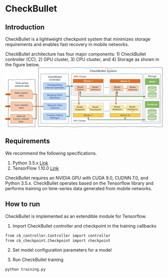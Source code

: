 # CheckBullet

## Introduction
CheckBullet is a lightweight checkpoint system that minimizes storage requirements and enables fast recovery in mobile networks.

CheckBullet architecture has four major components: 1) CheckBullet controller (CC), 2) GPU cluster, 3) CPU cluster, and 4) Storage as shown in the figure below.
![CheckBullet](./image/CheckBullet.png)

## Requirements
We recommend the following specifications.

1. Python 3.5.x  [Link](https://www.python.org/downloads/)
2. TensorFlow 1.10.0 [Link](https://www.tensorflow.org/install)

CheckBullet requires an NVIDIA GPU with CUDA 9.0, CUDNN 7.0, and Python 3.5.x.
CheckBullet operates based on the Tensorflow library and performs training on time-series data generated from mobile networks.

## How to run
CheckBullet is implemented as an extendible module for Tensorflow.

1. Import CheckBullet controller and checkpoint in the training callbacks
```
from cb_controller.Controller import controller
from cb_checkpoint.Checkpoint import checkpoint
```

2. Set model configuration parameters for a model

2. Run CheckBullet training
```
python training.py
```
